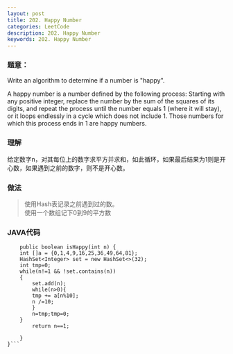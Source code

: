 ```yaml
---
layout: post
title: 202. Happy Number
categories: LeetCode
description: 202. Happy Number
keywords: 202. Happy Number
---
```


### 题意：
Write an algorithm to determine if a number is "happy".

A happy number is a number defined by the following process: Starting with any positive integer, replace the number by the sum of the squares of its digits, and repeat the process until the number equals 1 (where it will stay), or it loops endlessly in a cycle which does not include 1. Those numbers for which this process ends in 1 are happy numbers.

### 理解
给定数字n，对其每位上的数字求平方并求和，如此循环，如果最后结果为1则是开心数，如果遇到之前的数字，则不是开心数。

### 做法
>使用Hash表记录之前遇到过的数。
></br>使用一个数组记下0到9的平方数

### JAVA代码
```class Solution {
    public boolean isHappy(int n) {
    int []a = {0,1,4,9,16,25,36,49,64,81};
    HashSet<Integer> set = new HashSet<>(32);
    int tmp=0;
    while(n!=1 && !set.contains(n))
    {
        set.add(n);
        while(n>0){
        tmp += a[n%10];
        n /=10;
        }
        n=tmp;tmp=0;
    }
        return n==1;
        
    }
}```